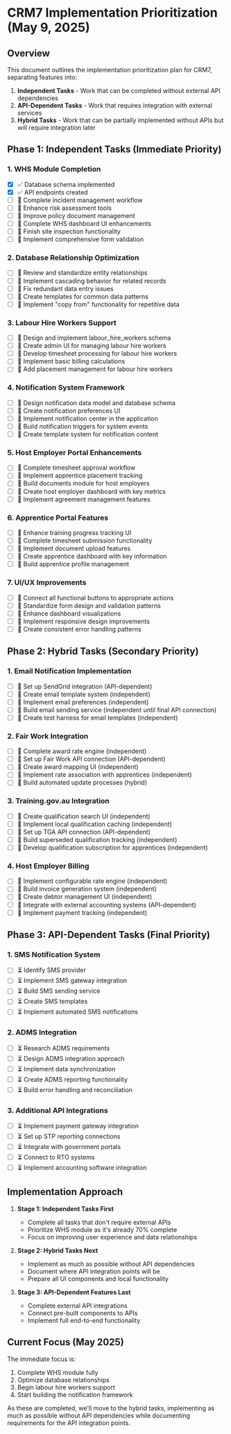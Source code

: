 # CRM7 Implementation Prioritization (May 9, 2025)

## Overview

This document outlines the implementation prioritization plan for CRM7, separating features into:
1. **Independent Tasks** - Work that can be completed without external API dependencies
2. **API-Dependent Tasks** - Work that requires integration with external services
3. **Hybrid Tasks** - Work that can be partially implemented without APIs but will require integration later

## Phase 1: Independent Tasks (Immediate Priority)

### 1. WHS Module Completion
- [x] ✅ Database schema implemented
- [x] ✅ API endpoints created
- [ ] 🔄 Complete incident management workflow
- [ ] 🔄 Enhance risk assessment tools
- [ ] 🔄 Improve policy document management
- [ ] 🔄 Complete WHS dashboard UI enhancements
- [ ] 🔄 Finish site inspection functionality
- [ ] 🔄 Implement comprehensive form validation

### 2. Database Relationship Optimization
- [ ] 🔄 Review and standardize entity relationships
- [ ] 🔄 Implement cascading behavior for related records
- [ ] 🔄 Fix redundant data entry issues
- [ ] 🔄 Create templates for common data patterns
- [ ] 🔄 Implement "copy from" functionality for repetitive data

### 3. Labour Hire Workers Support
- [ ] 🔄 Design and implement labour_hire_workers schema
- [ ] 🔄 Create admin UI for managing labour hire workers
- [ ] 🔄 Develop timesheet processing for labour hire workers
- [ ] 🔄 Implement basic billing calculations
- [ ] 🔄 Add placement management for labour hire workers

### 4. Notification System Framework
- [ ] 🔄 Design notification data model and database schema
- [ ] 🔄 Create notification preferences UI
- [ ] 🔄 Implement notification center in the application
- [ ] 🔄 Build notification triggers for system events
- [ ] 🔄 Create template system for notification content

### 5. Host Employer Portal Enhancements
- [ ] 🔄 Complete timesheet approval workflow
- [ ] 🔄 Implement apprentice placement tracking
- [ ] 🔄 Build documents module for host employers
- [ ] 🔄 Create host employer dashboard with key metrics
- [ ] 🔄 Implement agreement management features

### 6. Apprentice Portal Features
- [ ] 🔄 Enhance training progress tracking UI
- [ ] 🔄 Complete timesheet submission functionality
- [ ] 🔄 Implement document upload features
- [ ] 🔄 Create apprentice dashboard with key information
- [ ] 🔄 Build apprentice profile management

### 7. UI/UX Improvements
- [ ] 🔄 Connect all functional buttons to appropriate actions
- [ ] 🔄 Standardize form design and validation patterns
- [ ] 🔄 Enhance dashboard visualizations
- [ ] 🔄 Implement responsive design improvements
- [ ] 🔄 Create consistent error handling patterns

## Phase 2: Hybrid Tasks (Secondary Priority)

### 1. Email Notification Implementation
- [ ] 🔄 Set up SendGrid integration (API-dependent)
- [ ] 🔄 Create email template system (independent)
- [ ] 🔄 Implement email preferences (independent)
- [ ] 🔄 Build email sending service (independent until final API connection)
- [ ] 🔄 Create test harness for email templates (independent)

### 2. Fair Work Integration
- [ ] 🔄 Complete award rate engine (independent)
- [ ] 🔄 Set up Fair Work API connection (API-dependent)
- [ ] 🔄 Create award mapping UI (independent)
- [ ] 🔄 Implement rate association with apprentices (independent)
- [ ] 🔄 Build automated update processes (hybrid)

### 3. Training.gov.au Integration
- [ ] 🔄 Create qualification search UI (independent)
- [ ] 🔄 Implement local qualification caching (independent)
- [ ] 🔄 Set up TGA API connection (API-dependent)
- [ ] 🔄 Build superseded qualification tracking (independent)
- [ ] 🔄 Develop qualification subscription for apprentices (independent)

### 4. Host Employer Billing
- [ ] 🔄 Implement configurable rate engine (independent)
- [ ] 🔄 Build invoice generation system (independent)
- [ ] 🔄 Create debtor management UI (independent)
- [ ] 🔄 Integrate with external accounting systems (API-dependent)
- [ ] 🔄 Implement payment tracking (independent)

## Phase 3: API-Dependent Tasks (Final Priority)

### 1. SMS Notification System
- [ ] ⏳ Identify SMS provider
- [ ] ⏳ Implement SMS gateway integration
- [ ] ⏳ Build SMS sending service
- [ ] ⏳ Create SMS templates
- [ ] ⏳ Implement automated SMS notifications

### 2. ADMS Integration
- [ ] ⏳ Research ADMS requirements
- [ ] ⏳ Design ADMS integration approach
- [ ] ⏳ Implement data synchronization
- [ ] ⏳ Create ADMS reporting functionality
- [ ] ⏳ Build error handling and reconciliation

### 3. Additional API Integrations
- [ ] ⏳ Implement payment gateway integration
- [ ] ⏳ Set up STP reporting connections
- [ ] ⏳ Integrate with government portals
- [ ] ⏳ Connect to RTO systems
- [ ] ⏳ Implement accounting software integration

## Implementation Approach

1. **Stage 1: Independent Tasks First**
   - Complete all tasks that don't require external APIs
   - Prioritize WHS module as it's already 70% complete
   - Focus on improving user experience and data relationships

2. **Stage 2: Hybrid Tasks Next**
   - Implement as much as possible without API dependencies
   - Document where API integration points will be
   - Prepare all UI components and local functionality

3. **Stage 3: API-Dependent Features Last**
   - Complete external API integrations
   - Connect pre-built components to APIs
   - Implement full end-to-end functionality

## Current Focus (May 2025)

The immediate focus is:
1. Complete WHS module fully
2. Optimize database relationships 
3. Begin labour hire workers support
4. Start building the notification framework

As these are completed, we'll move to the hybrid tasks, implementing as much as possible without API dependencies while documenting requirements for the API integration points.